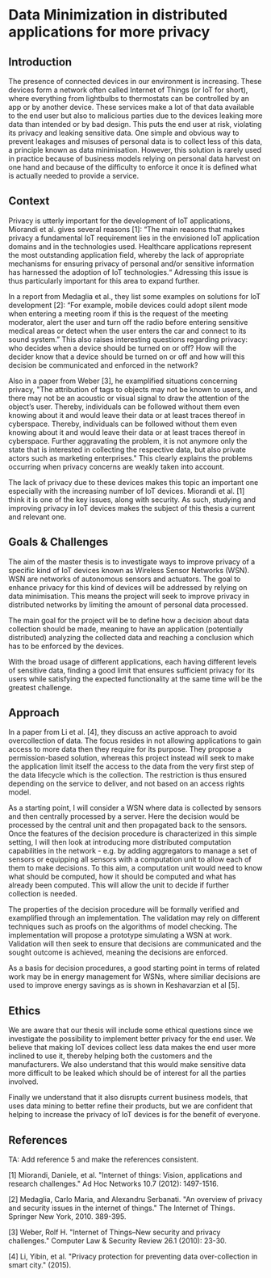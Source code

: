 # Data Minimization in distributed applications for more privacy 

## Introduction

The presence of connected devices in our environment is increasing. These devices form a network often called Internet of Things (or IoT for short), where everything from lightbulbs to thermostats can be controlled by an app or by another device. These services make a lot of that data available to the end user but also to malicious parties due to the devices leaking more data than intended or by bad design. This puts the end user at risk, violating its privacy and leaking sensitive data. One simple and obvious way to prevent leakages and misuses of personal data is to collect less of this data, a principle known as data minimisation. However, this solution is rarely used in practice because of business models relying on personal data harvest on one hand and because of the difficulty to enforce it once it is defined what is actually needed to provide a service. 

## Context 

Privacy is utterly important for the development of IoT applications, Miorandi et al. gives several reasons [1]: “The main reasons that makes privacy a fundamental IoT requirement lies in the envisioned IoT application domains and in the technologies used. Healthcare applications represent the most outstanding application field, whereby the lack of appropriate mechanisms for ensuring privacy of personal and/or sensitive information has harnessed the adoption of IoT technologies.“ Adressing this issue is thus particularly important for this area to expand further. 

In a report from Medaglia et al., they list some examples on solutions for IoT development [2]: “For example, mobile devices could adopt silent mode when entering a meeting room if this is the request of the meeting moderator, alert the user and turn off the radio before entering sensitive medical areas or detect when the user enters the car and connect to its sound system.” This also raises interesting questions regarding privacy: who decides when a device should be turned on or off? How will the decider know that a device should be turned on or off and how will this decision be communicated and enforced in the network?

Also in a paper from Weber [3], he examplified situations concerning privacy, "The attribution of tags to objects may not be known to users, and there may not be an acoustic or visual signal to draw the attention of the object’s user. Thereby, individuals can be followed without them even knowing about it and would leave their data or at least traces thereof in cyberspace. Thereby, individuals can be followed without them even knowing about it and would leave their data or at least traces thereof in cyberspace. Further aggravating the problem, it is not anymore only the state that is interested in collecting the respective data, but also private actors such as marketing enterprises." This clearly explains the problems occurring when privacy concerns are weakly taken into account.

The lack of privacy due to these devices makes this topic an important one especially with the increasing number of IoT devices. Miorandi et al. [1] think it is one of the key issues, along with security. As such, studying and improving privacy in IoT devices makes the subject of this thesis a current and relevant one.  

## Goals & Challenges

The aim of the master thesis is to investigate ways to improve privacy of a specific kind of IoT devices known as Wireless Sensor Networks (WSN). WSN are networks of autonomous sensors and actuators. The goal to enhance privacy for this kind of devices will be addressed by relying on data minimisation. This means the project will seek to improve privacy in distributed networks by limiting the amount of personal data processed. 

The main goal for the project will be to define how a decision about data collection should be made, meaning to have an application (potentially distributed) analyzing the collected data and reaching a conclusion which has to be enforced by the devices. 

With the broad usage of different applications, each having different levels of sensitive data, finding a good limit that ensures sufficient privacy for its users while satisfying the expected functionality at the same time will be the greatest challenge.

## Approach

In a paper from Li et al. [4], they discuss an active approach to avoid overcollection of data. The focus resides in not allowing applications to gain access to more data then they require for its purpose. They propose a permission-based solution, whereas this project instead will seek to make the application limit itself the access to the data from the very first step of the data lifecycle which is the collection. The restriction is thus ensured depending on the service to deliver, and not based on an access rights model.

As a starting point, I will consider a WSN where data is collected by sensors and then centrally processed by a server. Here the decision would be processed by the central unit and then propagated back to the sensors. Once the features of the decision procedure is characterized in this simple setting, I will then look at introducing more distributed computation capabilities in the network - e.g. by adding aggregators to manage a set of sensors or equipping all sensors with a computation unit to allow each of them to make decisions. To this aim, a computation unit would need to know what should be computed, how it should be computed and what has already been computed. This will allow the unit to decide if further collection is needed. 

The properties of the decision procedure will be formally verified and examplified through an implementation. The validation may rely on different techniques such as proofs on the algorithms of model checking. The implementation will propose a prototype simulating a WSN at work. Validation will then seek to ensure that decisions are communicated and the sought outcome is achieved, meaning the decisions are enforced.

As a basis for decision procedures, a good starting point in terms of related work may be in energy management for WSNs, where similiar decisions are used to improve energy savings as is shown in Keshavarzian et al [5]. 

## Ethics

We are aware that our thesis will include some ethical questions since we investigate the possibility to implement better privacy for the end user. We believe that making IoT devices collect less data makes the end user more inclined to use it, thereby helping both the customers and the manufacturers. We also understand that this would make sensitive data more difficult to be leaked which should be of interest for all the parties involved. 

Finally we understand that it also disrupts current business models, that uses data mining to better refine their products, but we are confident that helping to increase the privacy of IoT devices is for the benefit of everyone. 


## References

TA: Add reference 5 and make the references consistent.

[1] Miorandi, Daniele, et al. "Internet of things: Vision, applications and research challenges." Ad Hoc Networks 10.7 (2012): 1497-1516.

[2] Medaglia, Carlo Maria, and Alexandru Serbanati. "An overview of privacy and security issues in the internet of things." The Internet of Things. Springer New York, 2010. 389-395.

[3] Weber, Rolf H. "Internet of Things–New security and privacy challenges." Computer Law & Security Review 26.1 (2010): 23-30. 

[4] Li, Yibin, et al. "Privacy protection for preventing data over-collection in smart city." (2015).
